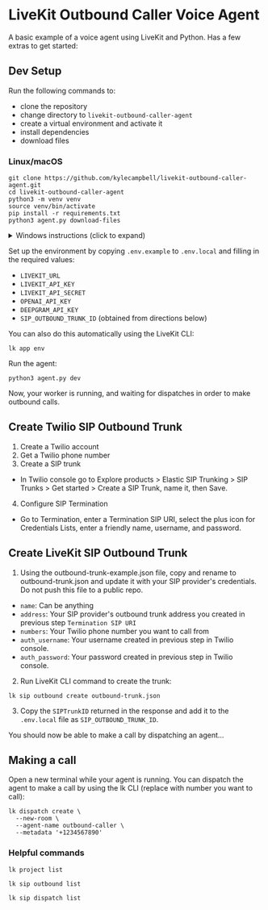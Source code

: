 # LiveKit Outbound Caller Voice Agent

A basic example of a voice agent using LiveKit and Python. Has a few extras to get started:

## Dev Setup

Run the following commands to:
- clone the repository
- change directory to `livekit-outbound-caller-agent`
- create a virtual environment and activate it
- install dependencies
- download files

### Linux/macOS
```console
git clone https://github.com/kylecampbell/livekit-outbound-caller-agent.git
cd livekit-outbound-caller-agent
python3 -m venv venv
source venv/bin/activate
pip install -r requirements.txt
python3 agent.py download-files
```

<details>
  <summary>Windows instructions (click to expand)</summary>
  
```cmd
:: Windows (CMD/PowerShell)
cd livekit-outbound-caller-agent
python3 -m venv venv
venv\Scripts\activate
pip install -r requirements.txt
```
</details>


Set up the environment by copying `.env.example` to `.env.local` and filling in the required values:

- `LIVEKIT_URL`
- `LIVEKIT_API_KEY`
- `LIVEKIT_API_SECRET`
- `OPENAI_API_KEY`
- `DEEPGRAM_API_KEY`
- `SIP_OUTBOUND_TRUNK_ID` (obtained from directions below)

You can also do this automatically using the LiveKit CLI:

```console
lk app env
```

Run the agent:

```console
python3 agent.py dev
```

Now, your worker is running, and waiting for dispatches in order to make outbound calls.

## Create Twilio SIP Outbound Trunk
1. Create a Twilio account
2. Get a Twilio phone number
3. Create a SIP trunk
- In Twilio console go to Explore products > Elastic SIP Trunking > SIP Trunks > Get started > Create a SIP Trunk, name it, then Save.
4. Configure SIP Termination
- Go to Termination, enter a Termination SIP URI, select the plus icon for Credentials Lists, enter a friendly name, username, and password.

## Create LiveKit SIP Outbound Trunk
1. Using the outbound-trunk-example.json file, copy and rename to outbound-trunk.json and update it with your SIP provider's credentials. Do not push this file to a public repo.
- `name`: Can be anything
- `address`: Your SIP provider's outbound trunk address you created in previous step `Termination SIP URI`
- `numbers`: Your Twilio phone number you want to call from
- `auth_username`: Your username created in previous step in Twilio console.
- `auth_password`: Your password created in previous step in Twilio console.
2. Run LiveKit CLI command to create the trunk:
```console
lk sip outbound create outbound-trunk.json
```
3. Copy the `SIPTrunkID` returned in the response and add it to the `.env.local` file as `SIP_OUTBOUND_TRUNK_ID`.

You should now be able to make a call by dispatching an agent...

## Making a call
Open a new terminal while your agent is running. You can dispatch the agent to make a call by using the lk CLI (replace with number you want to call):

```console
lk dispatch create \
  --new-room \
  --agent-name outbound-caller \
  --metadata '+1234567890'
```

### Helpful commands

```console
lk project list
```

```console
lk sip outbound list
```

```console
lk sip dispatch list
```

